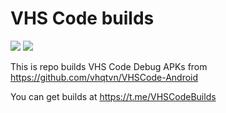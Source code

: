 # VHS Code builds

![](https://github.com/HitaloSama/VHSCode-builds/workflows/Android%20CI/badge.svg)
![](https://img.shields.io/badge/Last%20update-13/06/2020-33CD56)

This is repo builds VHS Code Debug APKs from https://github.com/vhqtvn/VHSCode-Android

You can get builds at https://t.me/VHSCodeBuilds
